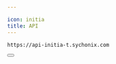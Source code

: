 ```yaml
---

icon: initia
title: API
---
```


<div class="code-block-wrapper">
  <pre><code>https://api-initia-t.sychonix.com</code></pre>
  <button class="copy-btn"><i class="fas fa-copy"></i></button>
</div>
